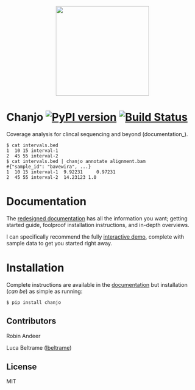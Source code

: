 <p align="center">
  <a href="http://chanjo.co">
    <img height="235"
         width="244"
         src="https://raw.githubusercontent.com/robinandeer/chanjo/master/assets/chanjo-logo.png"/>
  </a>
</p>

# Chanjo [![PyPI version][fury-image]][fury-url] [![Build Status][travis-image]][travis-url]
Coverage analysis for clincal sequencing and beyond (documentation_).

```shell
$ cat intervals.bed
1  10 15 interval-1
2  45 55 interval-2
$ cat intervals.bed | chanjo annotate alignment.bam
#{"sample_id": "bavewira", ...}
1  10 15 interval-1  9.92231     0.97231
2  45 55 interval-2  14.23123 1.0
```

# Documentation
The [redesigned documentation](http://www.chanjo.co) has all the information you want; getting started guide, foolproof installation instructions, and in-depth overviews.

I can specifically recommend the fully [interactive demo](http://www.chanjo.co/en/latest/introduction.html#demo), complete with sample data to get you started right away.

# Installation
Complete instructions are available in the [documentation](http://www.chanjo.co) but installation (*can be*) as simple as running:

```shell
$ pip install chanjo
```

Contributors
-------------
Robin Andeer

Luca Beltrame ([lbeltrame](https://github.com/lbeltrame))


License
--------
MIT


[fury-url]: http://badge.fury.io/py/chanjo
[fury-image]: https://badge.fury.io/py/chanjo.png

[travis-url]: https://travis-ci.org/robinandeer/chanjo
[travis-image]: https://travis-ci.org/robinandeer/chanjo.png?branch=develop

